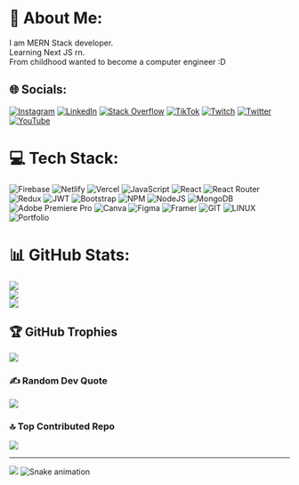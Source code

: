 # 💫 About Me:
I am MERN Stack developer.<br>Learning Next JS rn.<br>From childhood wanted to become a computer engineer :D<br>


## 🌐 Socials:
[![Instagram](https://img.shields.io/badge/Instagram-%23E4405F.svg?logo=Instagram&logoColor=white)](https://instagram.com/seabeach__) [![LinkedIn](https://img.shields.io/badge/LinkedIn-%230077B5.svg?logo=linkedin&logoColor=white)](https://linkedin.com/in/ragibsahriar) [![Stack Overflow](https://img.shields.io/badge/-Stackoverflow-FE7A16?logo=stack-overflow&logoColor=white)](https://stackoverflow.com/users/21539542) [![TikTok](https://img.shields.io/badge/TikTok-%23000000.svg?logo=TikTok&logoColor=white)](https://tiktok.com/@seabeach17) [![Twitch](https://img.shields.io/badge/Twitch-%239146FF.svg?logo=Twitch&logoColor=white)](https://twitch.tv/seebeech) [![Twitter](https://img.shields.io/badge/Twitter-%231DA1F2.svg?logo=Twitter&logoColor=white)](https://twitter.com/RagibSahriarr) [![YouTube](https://img.shields.io/badge/YouTube-%23FF0000.svg?logo=YouTube&logoColor=white)](https://youtube.com/@@nomadRagib) 

# 💻 Tech Stack:
![Firebase](https://img.shields.io/badge/firebase-%23039BE5.svg?style=for-the-badge&logo=firebase) ![Netlify](https://img.shields.io/badge/netlify-%23000000.svg?style=for-the-badge&logo=netlify&logoColor=#00C7B7) ![Vercel](https://img.shields.io/badge/vercel-%23000000.svg?style=for-the-badge&logo=vercel&logoColor=white) ![JavaScript](https://img.shields.io/badge/javascript-%23323330.svg?style=for-the-badge&logo=javascript&logoColor=%23F7DF1E) ![React](https://img.shields.io/badge/react-%2320232a.svg?style=for-the-badge&logo=react&logoColor=%2361DAFB) ![React Router](https://img.shields.io/badge/React_Router-CA4245?style=for-the-badge&logo=react-router&logoColor=white) ![Redux](https://img.shields.io/badge/redux-%23593d88.svg?style=for-the-badge&logo=redux&logoColor=white) ![JWT](https://img.shields.io/badge/JWT-black?style=for-the-badge&logo=JSON%20web%20tokens) ![Bootstrap](https://img.shields.io/badge/bootstrap-%23563D7C.svg?style=for-the-badge&logo=bootstrap&logoColor=white) ![NPM](https://img.shields.io/badge/NPM-%23000000.svg?style=for-the-badge&logo=npm&logoColor=white) ![NodeJS](https://img.shields.io/badge/node.js-6DA55F?style=for-the-badge&logo=node.js&logoColor=white) ![MongoDB](https://img.shields.io/badge/MongoDB-%234ea94b.svg?style=for-the-badge&logo=mongodb&logoColor=white) ![Adobe Premiere Pro](https://img.shields.io/badge/Adobe%20Premiere%20Pro-9999FF.svg?style=for-the-badge&logo=Adobe%20Premiere%20Pro&logoColor=white) ![Canva](https://img.shields.io/badge/Canva-%2300C4CC.svg?style=for-the-badge&logo=Canva&logoColor=white) 	![Figma](https://img.shields.io/badge/figma-%23F24E1E.svg?style=for-the-badge&logo=figma&logoColor=white) ![Framer](https://img.shields.io/badge/Framer-black?style=for-the-badge&logo=framer&logoColor=blue) ![GIT](https://img.shields.io/badge/Git-fc6d26?style=for-the-badge&logo=git&logoColor=white) ![LINUX](https://img.shields.io/badge/Linux-FCC624?style=for-the-badge&logo=linux&logoColor=black) ![Portfolio](https://img.shields.io/badge/Portfolio-%23000000.svg?style=for-the-badge&logo=firefox&logoColor=#FF7139)
# 📊 GitHub Stats:
![](https://github-readme-stats.vercel.app/api?username=ragibSahriar&theme=dark&hide_border=false&include_all_commits=false&count_private=false)<br/>
![](https://github-readme-streak-stats.herokuapp.com/?user=ragibSahriar&theme=dark&hide_border=false)<br/>
![](https://github-readme-stats.vercel.app/api/top-langs/?username=ragibSahriar&theme=dark&hide_border=false&include_all_commits=false&count_private=false&layout=compact)

## 🏆 GitHub Trophies
![](https://github-profile-trophy.vercel.app/?username=ragibSahriar&theme=radical&no-frame=false&no-bg=true&margin-w=4)

### ✍️ Random Dev Quote
![](https://quotes-github-readme.vercel.app/api?type=horizontal&theme=radical)

### 🔝 Top Contributed Repo
![](https://github-contributor-stats.vercel.app/api?username=ragibSahriar&limit=5&theme=dark&combine_all_yearly_contributions=true)

---
[![](https://visitcount.itsvg.in/api?id=ragibSahriar&icon=0&color=0)](https://visitcount.itsvg.in)
<img src="https://raw.githubusercontent.com/ragibSahriar/ragibSahriar/output/snake.svg" alt="Snake animation" />

###

<!-- Proudly created with GPRM ( https://gprm.itsvg.in ) -->
